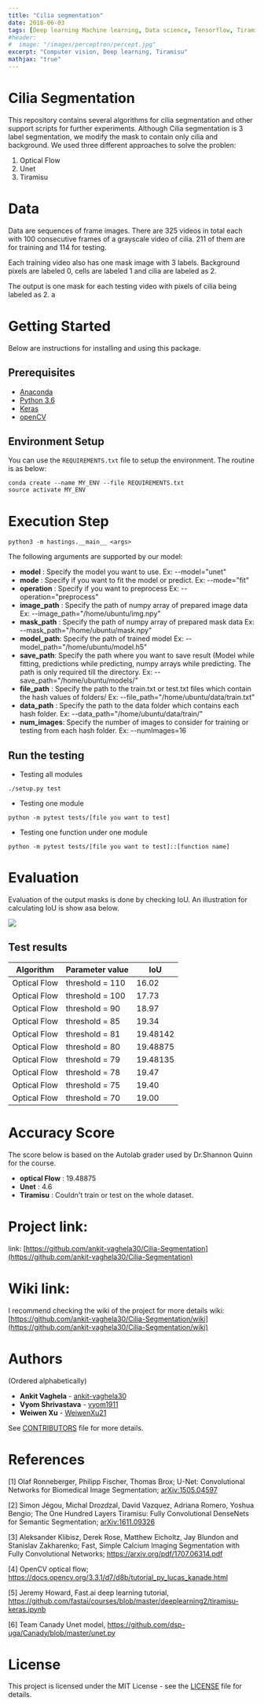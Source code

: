 ```yaml
---
title: "Cilia segmentation"
date: 2018-06-03
tags: [Deep learning Machine learning, Data science, Tensorflow, Tiramisu]
#header:
#  image: "/images/perceptron/percept.jpg"
excerpt: "Computer vision, Deep learning, Tiramisu"
mathjax: "true"
---
```


# Cilia Segmentation

This repository contains several algorithms for cilia segmentation and other support scripts for further experiments. Although Cilia segmentation is 3 label segmentation, we modify the mask to contain only cilia and background. We used three different approaches to solve the problen:

1) Optical Flow
2) Unet
3) Tiramisu

# Data

Data are sequences of frame images. There are 325 videos in total each with 100 consecutive frames of a grayscale video of cilia. 211 of them are for training and 114 for testing.

Each training video also has one mask image with 3 labels. Background pixels are labeled 0, cells are labeled 1 and cilia are labeled as 2.

The output is one mask for each testing video with pixels of cilia being labeled as 2.
a
# Getting Started

Below are instructions for installing and using this package.

## Prerequisites

- [Anaconda](https://www.anaconda.com/)
- [Python 3.6](https://www.python.org/downloads/release/python-360/)
- [Keras](https://keras.io/#installation)
- [openCV](https://pypi.python.org/pypi/opencv-python)

## Environment Setup

You can use the `REQUIREMENTS.txt` file to setup the environment. The routine is as below:

```
conda create --name MY_ENV --file REQUIREMENTS.txt
source activate MY_ENV
```
# Execution Step
```
python3 -m hastings.__main__ <args>
```
The following arguments are supported by our model:
- **model** : Specify the model you want to use.
                  Ex: --model="unet"
- **mode** : Specify if you want to fit the model or predict.
                  Ex: --mode="fit"
- **operation** : Specify if you want to preprocess
                  Ex: --operation="preprocess"
- **image_path** : Specify the path of  numpy array of prepared image data
                  Ex: --image_path="/home/ubuntu/img.npy"
 - **mask_path** : Specify the path of numpy array of prepared mask data
                  Ex: --mask_path="/home/ubuntu/mask.npy"
 - **model_path**: Specify the path of trained model
                  Ex: --model_path="/home/ubuntu/model.h5"
 - **save_path**: Specify the path where you want to save result (Model while fitting, predictions while predicting, numpy arrays while predicting. The path is only required till the directory.
                  Ex: --save_path="/home/ubuntu/models/"
 - **file_path** : Specify the path to the train.txt or test.txt files which contain the hash values of folders/
                  Ex: --file_path="/home/ubuntu/data/train.txt"
 - **data_path** : Specify the path to the data folder which contains each hash folder.
                  Ex: --data_path="/home/ubuntu/data/train/"
 - **num_images**: Specify the number of images to consider for training or testing from each hash folder.
                  Ex: --numImages=16
    
## Run the testing

- Testing all modules
```
./setup.py test
```
- Testing one module
```
python -m pytest tests/[file you want to test]
```
- Testing one function under one module
```
python -m pytest tests/[file you want to test]::[function name]
```

# Evaluation

Evaluation of the output masks is done by checking IoU. An illustration for calculating IoU is show asa below.

![](https://www.pyimagesearch.com/wp-content/uploads/2016/09/iou_equation.png)

## Test results

Algorithm | Parameter value | IoU |
----------|-----------------|-----|
Optical Flow | threshold = 110 |16.02|
Optical Flow | threshold = 100 |17.73|
Optical Flow | threshold = 90  |18.97|
Optical Flow | threshold = 85  |19.34|
Optical Flow | threshold = 81  |19.48142|
Optical Flow | threshold = 80  |19.48875|
Optical Flow | threshold = 79  |19.48135|
Optical Flow | threshold = 78  |19.47|
Optical Flow | threshold = 75  |19.40|
Optical Flow | threshold = 70  |19.00|

# Accuracy Score
The score below is based on the Autolab grader used by Dr.Shannon Quinn for the course.
- **optical Flow** : 19.48875
- **Unet** : 4.6
- **Tiramisu** : Couldn't train or test on the whole dataset.

# Project link:

link: [https://github.com/ankit-vaghela30/Cilia-Segmentation](https://github.com/ankit-vaghela30/Cilia-Segmentation)

# Wiki link:

I recommend checking the wiki of the project for more details
wiki: [https://github.com/ankit-vaghela30/Cilia-Segmentation/wiki](https://github.com/ankit-vaghela30/Cilia-Segmentation/wiki)

# Authors

(Ordered alphabetically)

- **Ankit Vaghela** - [ankit-vaghela30](https://github.com/ankit-vaghela30)
- **Vyom Shrivastava** - [vyom1911](https://github.com/vyom1911)
- **Weiwen Xu** - [WeiwenXu21](https://github.com/WeiwenXu21)

See [CONTRIBUTORS](https://github.com/dsp-uga/Hastings-p4/blob/master/CONTRIBUTORS.md) file for more details.

# References
[1] Olaf Ronneberger, Philipp Fischer, Thomas Brox; U-Net: Convolutional Networks for Biomedical Image Segmentation; [arXiv:1505.04597](https://arxiv.org/pdf/1707.06314.pdf)

[2] Simon Jégou, Michal Drozdzal, David Vazquez, Adriana Romero, Yoshua Bengio; The One Hundred Layers Tiramisu: Fully Convolutional DenseNets for Semantic Segmentation; [arXiv:1611.09326](https://arxiv.org/abs/1611.09326)

[3] Aleksander Klibisz, Derek Rose, Matthew Eicholtz, Jay Blundon and Stanislav Zakharenko; Fast, Simple Calcium Imaging Segmentation with Fully Convolutional Networks; https://arxiv.org/pdf/1707.06314.pdf

[4] OpenCV optical flow; https://docs.opencv.org/3.3.1/d7/d8b/tutorial_py_lucas_kanade.html

[5] Jeremy Howard, Fast.ai deep learning tutorial, https://github.com/fastai/courses/blob/master/deeplearning2/tiramisu-keras.ipynb

[6] Team Canady Unet model, https://github.com/dsp-uga/Canady/blob/master/unet.py

# License

This project is licensed under the MIT License - see the [LICENSE](https://github.com/dsp-uga/Hastings-p4/blob/master/LICENSE) file for details.
